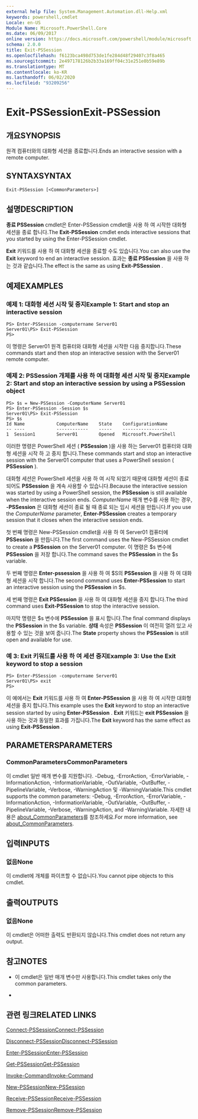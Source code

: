 ```yaml
---
external help file: System.Management.Automation.dll-Help.xml
keywords: powershell,cmdlet
Locale: en-US
Module Name: Microsoft.PowerShell.Core
ms.date: 06/09/2017
online version: https://docs.microsoft.com/powershell/module/microsoft.powershell.core/exit-pssession?view=powershell-7.1&WT.mc_id=ps-gethelp
schema: 2.0.0
title: Exit-PSSession
ms.openlocfilehash: f6123bca498d753de1fe284d48f29407c3f8a465
ms.sourcegitcommit: 2e497178126b2b33a169ff04c31e251e0b59e89b
ms.translationtype: MT
ms.contentlocale: ko-KR
ms.lasthandoff: 06/02/2020
ms.locfileid: "93209256"
---
```

# <span data-ttu-id="3f253-103">Exit-PSSession</span><span class="sxs-lookup"><span data-stu-id="3f253-103">Exit-PSSession</span></span>

## <span data-ttu-id="3f253-104">개요</span><span class="sxs-lookup"><span data-stu-id="3f253-104">SYNOPSIS</span></span>
<span data-ttu-id="3f253-105">원격 컴퓨터와의 대화형 세션을 종료합니다.</span><span class="sxs-lookup"><span data-stu-id="3f253-105">Ends an interactive session with a remote computer.</span></span>

## <span data-ttu-id="3f253-106">SYNTAX</span><span class="sxs-lookup"><span data-stu-id="3f253-106">SYNTAX</span></span>

```
Exit-PSSession [<CommonParameters>]
```

## <span data-ttu-id="3f253-107">설명</span><span class="sxs-lookup"><span data-stu-id="3f253-107">DESCRIPTION</span></span>

<span data-ttu-id="3f253-108">**종료 PSSession** cmdlet은 Enter-PSSession cmdlet을 사용 하 여 시작한 대화형 세션을 종료 합니다.</span><span class="sxs-lookup"><span data-stu-id="3f253-108">The **Exit-PSSession** cmdlet ends interactive sessions that you started by using the Enter-PSSession cmdlet.</span></span>

<span data-ttu-id="3f253-109">**Exit** 키워드를 사용 하 여 대화형 세션을 종료할 수도 있습니다.</span><span class="sxs-lookup"><span data-stu-id="3f253-109">You can also use the **Exit** keyword to end an interactive session.</span></span>
<span data-ttu-id="3f253-110">효과는 **종료 PSSession** 을 사용 하는 것과 같습니다.</span><span class="sxs-lookup"><span data-stu-id="3f253-110">The effect is the same as using **Exit-PSSession** .</span></span>

## <span data-ttu-id="3f253-111">예제</span><span class="sxs-lookup"><span data-stu-id="3f253-111">EXAMPLES</span></span>

### <span data-ttu-id="3f253-112">예제 1: 대화형 세션 시작 및 중지</span><span class="sxs-lookup"><span data-stu-id="3f253-112">Example 1: Start and stop an interactive session</span></span>

```
PS> Enter-PSSession -computername Server01
Server01\PS> Exit-PSSession
PS>
```

<span data-ttu-id="3f253-113">이 명령은 Server01 원격 컴퓨터와 대화형 세션을 시작한 다음 중지합니다.</span><span class="sxs-lookup"><span data-stu-id="3f253-113">These commands start and then stop an interactive session with the Server01 remote computer.</span></span>

### <span data-ttu-id="3f253-114">예제 2: PSSession 개체를 사용 하 여 대화형 세션 시작 및 중지</span><span class="sxs-lookup"><span data-stu-id="3f253-114">Example 2: Start and stop an interactive session by using a PSSession object</span></span>

```
PS> $s = New-PSSession -ComputerName Server01
PS> Enter-PSSession -Session $s
Server01\PS> Exit-PSSession
PS> $s
Id Name            ComputerName    State    ConfigurationName
-- ----            ------------    -----    -----------------
1  Session1        Server01        Opened   Microsoft.PowerShell
```

<span data-ttu-id="3f253-115">이러한 명령은 PowerShell 세션 ( **PSSession** )을 사용 하는 Server01 컴퓨터와 대화형 세션을 시작 하 고 중지 합니다.</span><span class="sxs-lookup"><span data-stu-id="3f253-115">These commands start and stop an interactive session with the Server01 computer that uses a PowerShell session ( **PSSession** ).</span></span>

<span data-ttu-id="3f253-116">대화형 세션은 PowerShell 세션을 사용 하 여 시작 되었기 때문에 대화형 세션이 종료 되어도 **PSSession** 을 계속 사용할 수 있습니다.</span><span class="sxs-lookup"><span data-stu-id="3f253-116">Because the interactive session was started by using a PowerShell session, the **PSSession** is still available when the interactive session ends.</span></span>
<span data-ttu-id="3f253-117">*ComputerName* 매개 변수를 사용 하는 경우, **-PSSession** 은 대화형 세션이 종료 될 때 종료 되는 임시 세션을 만듭니다.</span><span class="sxs-lookup"><span data-stu-id="3f253-117">If you use the *ComputerName* parameter, **Enter-PSSession** creates a temporary session that it closes when the interactive session ends.</span></span>

<span data-ttu-id="3f253-118">첫 번째 명령은 New-PSSession cmdlet을 사용 하 여 Server01 컴퓨터에 **PSSession** 을 만듭니다.</span><span class="sxs-lookup"><span data-stu-id="3f253-118">The first command uses the New-PSSession cmdlet to create a **PSSession** on the Server01 computer.</span></span>
<span data-ttu-id="3f253-119">이 명령은 $s 변수에 **PSSession** 을 저장 합니다.</span><span class="sxs-lookup"><span data-stu-id="3f253-119">The command saves the **PSSession** in the $s variable.</span></span>

<span data-ttu-id="3f253-120">두 번째 명령은 **Enter-pssession** 을 사용 하 여 $S의 **PSSession** 을 사용 하 여 대화형 세션을 시작 합니다.</span><span class="sxs-lookup"><span data-stu-id="3f253-120">The second command uses **Enter-PSSession** to start an interactive session using the **PSSession** in $s.</span></span>

<span data-ttu-id="3f253-121">세 번째 명령은 **Exit PSSession** 을 사용 하 여 대화형 세션을 중지 합니다.</span><span class="sxs-lookup"><span data-stu-id="3f253-121">The third command uses **Exit-PSSession** to stop the interactive session.</span></span>

<span data-ttu-id="3f253-122">마지막 명령은 $s 변수에 **PSSession** 을 표시 합니다.</span><span class="sxs-lookup"><span data-stu-id="3f253-122">The final command displays the **PSSession** in the $s variable.</span></span>
<span data-ttu-id="3f253-123">**상태** 속성은 **PSSession** 이 여전히 열려 있고 사용할 수 있는 것을 보여 줍니다.</span><span class="sxs-lookup"><span data-stu-id="3f253-123">The **State** property shows the **PSSession** is still open and available for use.</span></span>

### <span data-ttu-id="3f253-124">예 3: Exit 키워드를 사용 하 여 세션 중지</span><span class="sxs-lookup"><span data-stu-id="3f253-124">Example 3: Use the Exit keyword to stop a session</span></span>

```
PS> Enter-PSSession -computername Server01
Server01\PS> exit
PS>
```

<span data-ttu-id="3f253-125">이 예에서는 **Exit** 키워드를 사용 하 여 **Enter-PSSession** 을 사용 하 여 시작한 대화형 세션을 중지 합니다.</span><span class="sxs-lookup"><span data-stu-id="3f253-125">This example uses the **Exit** keyword to stop an interactive session started by using **Enter-PSSession** .</span></span>
<span data-ttu-id="3f253-126">**Exit** 키워드는 **exit PSSession** 을 사용 하는 것과 동일한 효과를 가집니다.</span><span class="sxs-lookup"><span data-stu-id="3f253-126">The **Exit** keyword has the same effect as using **Exit-PSSession** .</span></span>

## <span data-ttu-id="3f253-127">PARAMETERS</span><span class="sxs-lookup"><span data-stu-id="3f253-127">PARAMETERS</span></span>

### <span data-ttu-id="3f253-128">CommonParameters</span><span class="sxs-lookup"><span data-stu-id="3f253-128">CommonParameters</span></span>

<span data-ttu-id="3f253-129">이 cmdlet 일반 매개 변수를 지원합니다. -Debug, -ErrorAction, -ErrorVariable, -InformationAction, -InformationVariable, -OutVariable, -OutBuffer, -PipelineVariable, -Verbose, -WarningAction 및 -WarningVariable.</span><span class="sxs-lookup"><span data-stu-id="3f253-129">This cmdlet supports the common parameters: -Debug, -ErrorAction, -ErrorVariable, -InformationAction, -InformationVariable, -OutVariable, -OutBuffer, -PipelineVariable, -Verbose, -WarningAction, and -WarningVariable.</span></span> <span data-ttu-id="3f253-130">자세한 내용은 [about_CommonParameters](https://go.microsoft.com/fwlink/?LinkID=113216)를 참조하세요.</span><span class="sxs-lookup"><span data-stu-id="3f253-130">For more information, see [about_CommonParameters](https://go.microsoft.com/fwlink/?LinkID=113216).</span></span>

## <span data-ttu-id="3f253-131">입력</span><span class="sxs-lookup"><span data-stu-id="3f253-131">INPUTS</span></span>

### <span data-ttu-id="3f253-132">없음</span><span class="sxs-lookup"><span data-stu-id="3f253-132">None</span></span>

<span data-ttu-id="3f253-133">이 cmdlet에 개체를 파이프할 수 없습니다.</span><span class="sxs-lookup"><span data-stu-id="3f253-133">You cannot pipe objects to this cmdlet.</span></span>

## <span data-ttu-id="3f253-134">출력</span><span class="sxs-lookup"><span data-stu-id="3f253-134">OUTPUTS</span></span>

### <span data-ttu-id="3f253-135">없음</span><span class="sxs-lookup"><span data-stu-id="3f253-135">None</span></span>

<span data-ttu-id="3f253-136">이 cmdlet은 어떠한 출력도 반환되지 않습니다.</span><span class="sxs-lookup"><span data-stu-id="3f253-136">This cmdlet does not return any output.</span></span>

## <span data-ttu-id="3f253-137">참고</span><span class="sxs-lookup"><span data-stu-id="3f253-137">NOTES</span></span>

* <span data-ttu-id="3f253-138">이 cmdlet은 일반 매개 변수만 사용합니다.</span><span class="sxs-lookup"><span data-stu-id="3f253-138">This cmdlet takes only the common parameters.</span></span>

*

## <span data-ttu-id="3f253-139">관련 링크</span><span class="sxs-lookup"><span data-stu-id="3f253-139">RELATED LINKS</span></span>

[<span data-ttu-id="3f253-140">Connect-PSSession</span><span class="sxs-lookup"><span data-stu-id="3f253-140">Connect-PSSession</span></span>](Connect-PSSession.md)

[<span data-ttu-id="3f253-141">Disconnect-PSSession</span><span class="sxs-lookup"><span data-stu-id="3f253-141">Disconnect-PSSession</span></span>](Disconnect-PSSession.md)

[<span data-ttu-id="3f253-142">Enter-PSSession</span><span class="sxs-lookup"><span data-stu-id="3f253-142">Enter-PSSession</span></span>](Enter-PSSession.md)

[<span data-ttu-id="3f253-143">Get-PSSession</span><span class="sxs-lookup"><span data-stu-id="3f253-143">Get-PSSession</span></span>](Get-PSSession.md)

[<span data-ttu-id="3f253-144">Invoke-Command</span><span class="sxs-lookup"><span data-stu-id="3f253-144">Invoke-Command</span></span>](Invoke-Command.md)

[<span data-ttu-id="3f253-145">New-PSSession</span><span class="sxs-lookup"><span data-stu-id="3f253-145">New-PSSession</span></span>](New-PSSession.md)

[<span data-ttu-id="3f253-146">Receive-PSSession</span><span class="sxs-lookup"><span data-stu-id="3f253-146">Receive-PSSession</span></span>](Receive-PSSession.md)

[<span data-ttu-id="3f253-147">Remove-PSSession</span><span class="sxs-lookup"><span data-stu-id="3f253-147">Remove-PSSession</span></span>](Remove-PSSession.md)

